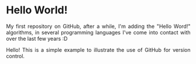 # Hello World!

<div style="text-align: justify;">
  
My first repository on GitHub, after a while, I'm adding the "Hello Word!" algorithms, in several programming languages ​​I've come into contact with over the last few years :D

Hello! This is a simple example to illustrate the use of GitHub for version control.

</div>
